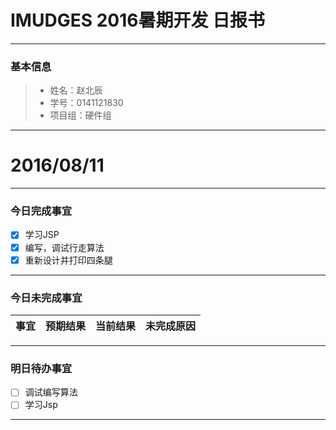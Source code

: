 ﻿# IMUDGES 2016暑期开发 日报书


-------


### 基本信息
> * 姓名：赵北辰
> * 学号：0141121830
> * 项目组：硬件组

-------


# 2016/08/11

-------

### 今日完成事宜
- [x]  学习JSP
- [x] 编写，调试行走算法
- [x] 重新设计并打印四条腿

-----
### 今日未完成事宜


| 事宜     |预期结果| 当前结果  | 未完成原因   | 
| --------   | -----:  | -----:  | :----:  |


------
### 明日待办事宜
- [ ] 调试编写算法
- [ ] 学习Jsp

-------
